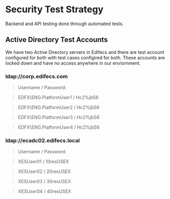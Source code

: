 # Security Test Strategy

Backend and API testing done through automated tests.

## Active Directory Test Accounts
 
 We have two Active Directory servers in Edifecs and there are test account configured for both with test cases configired for both. These accounts are locked down and have no access anywhere in our enviornment.

### ldap://corp.edifecs.com

> Username                 / Password: 

> EDFX\ENG.PlatformUser1  / Hc2%jbS6 

> EDFX\ENG.PlatformUser2 / Hc2%jbS6 

> EDFX\ENG.PlatformUser3 / Hc2%jbS6 
 
> EDFX\ENG.PlatformUser4 / Hc2%jbS6 
   
### ldap://ecadc02.edifecs.local

> Username  / Password:
  
> XESUser01 / 10resUSEX
 
> XESUser02 / 20resUSEX
 
> XESUser03 / 30resUSEX
 
> XESUser04 / 40resUSEX